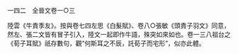 一四二　全晉文卷一○三

陸雲《牛責季友》。按與卷七四左思《白髮賦》、卷八○張敏《頭責子羽文》同意，然左、張二文皆有冒子引入，陸文一起即作牛語，殊突如來如也。卷一三八祖台之《荀子耳賦》祇存數句，觀“何斯耳之不辰，託荀子而宅形”，似亦此體。